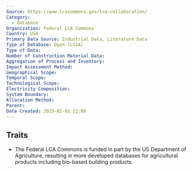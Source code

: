 ```yaml
---
Source: https://www.lcacommons.gov/lca-collaboration/
Category:
  - Database
Organization: Federal LCA Commons
Country: USA
Primary Data Source: Industrial Data, Literature Data
Type of Database: Open (LCIA)
Type of Data: 
Number of Construction Material Data: 
Aggregation of Process and Inventory: 
Impact Assessment Method: 
Geographical Scope: 
Temporal Scope: 
Technological Scope: 
Electricity Composition: 
System Boundary: 
Allocation Method: 
Parent: 
Date Created: 2025-02-01 22:08
---
```

## Traits
- The Federal LCA Commons is funded in part by the US Department of Agriculture, resulting in more developed databases for agricultural products including bio-based building products.